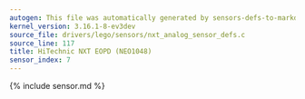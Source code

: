 ```yaml
---
autogen: This file was automatically generated by sensors-defs-to-markdown.py
kernel_version: 3.16.1-8-ev3dev
source_file: drivers/lego/sensors/nxt_analog_sensor_defs.c
source_line: 117
title: HiTechnic NXT EOPD (NEO1048)
sensor_index: 7
---
```


{% include sensor.md %}
